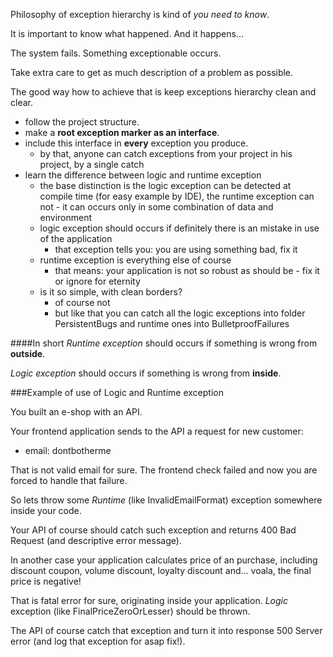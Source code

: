 Philosophy of exception hierarchy is kind of *you need to know*.

It is important to know what happened. And it happens...

The system fails. Something exceptionable occurs.

Take extra care to get as much description of a problem as possible.

The good way how to achieve that is keep exceptions hierarchy clean and clear.

 - follow the project structure.
 - make a **root exception marker as an interface**.
 - include this interface in **every** exception you produce.
    - by that, anyone can catch exceptions from your project in his project, by a single catch
 - learn the difference between logic and runtime exception
    - the base distinction is the logic exception can be detected at compile time (for easy example by IDE), the runtime exception can not - it can occurs only in some combination of data and environment
    - logic exception should occurs if definitely there is an mistake in use of the application
        - that exception tells you: you are using something bad, fix it 
    - runtime exception is everything else of course
        - that means: your application is not so robust as should be - fix it or ignore for eternity
    - is it so simple, with clean borders?
        - of course not
        - but like that you can catch all the logic exceptions into folder PersistentBugs and runtime ones into BulletproofFailures

####In short
*Runtime exception* should occurs if something is wrong from **outside**.

*Logic exception* should occurs if something is wrong from **inside**.

###Example of use of Logic and Runtime exception

You built an e-shop with an API.

Your frontend application sends to the API a request for new customer:

 - email: dontbotherme

That is not valid email for sure. The frontend check failed and now you are forced to handle that failure.

So lets throw some *Runtime* (like InvalidEmailFormat) exception somewhere inside your code.

Your API of course should catch such exception and returns 400 Bad Request (and descriptive error message).

In another case your application calculates price of an purchase, including discount coupon, volume discount, loyalty discount and... voala, the final price is negative!

That is fatal error for sure, originating inside your application. *Logic* exception (like FinalPriceZeroOrLesser) should be thrown.

The API of course catch that exception and turn it into response 500 Server error (and log that exception for asap fix!).

